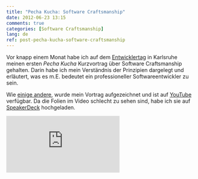 ```yaml
---
title: "Pecha Kucha: Software Craftsmanship"
date: 2012-06-23 13:15
comments: true
categories: [Software Craftsmanship]
lang: de
ref: post-pecha-kucha-software-craftsmanship
---
```


Vor knapp einem Monat habe ich auf dem [Entwicklertag](http://entwicklertag.de/) in Karlsruhe meinen ersten _Pecha Kucha_ Kurzvortrag über Software Craftsmanship gehalten. Darin habe ich mein Verständnis der Prinzipien dargelegt und erläutert, was es m.E. bedeutet ein professioneller Softwareentwickler zu sein.

<!--more-->

Wie [einige andere](https://www.youtube.com/user/andrenaobjects), wurde mein Vortrag aufgezeichnet und ist auf [YouTube](https://www.youtube.com/watch?v=oljTjizjKdM) verfügbar. Da die Folien im Video schlecht zu sehen sind, habe ich sie auf [SpeakerDeck](https://speakerdeck.com/u/marcphilipp/p/pecha-kucha-software-craftsmanship) hochgeladen.

<div class="row">
  <div class="col-md-6">
		<div class="embed-responsive embed-responsive-4by3">
		  <iframe src="https://www.youtube-nocookie.com/embed/oljTjizjKdM?rel=0" frameborder="0" allowfullscreen></iframe>
		</div>
  </div>
  <div class="col-md-6">
		<script async class="speakerdeck-embed" data-id="4fe5a5d04252c80021027e97" data-ratio="1.3333333333333333" src="//speakerdeck.com/assets/embed.js"></script>
  </div>
</div>
